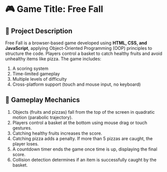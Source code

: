 # 🎮 Game Title: Free Fall

## 📝 Project Description
Free Fall is a browser-based game developed using **HTML, CSS, and JavaScript**, applying Object-Oriented Programming (OOP) principles to structure the code. Players control a basket to catch healthy fruits and avoid unhealthy items like pizza. The game includes:

1. A scoring system  
2. Time-limited gameplay
3. Multiple levels of difficulty
4. Cross-platform support (touch and mouse input, no keyboard)

## 🎯 Gameplay Mechanics

1. Objects (fruits and pizzas) fall from the top of the screen in quadratic motion (parabolic trajectory).
2. Players control a basket at the bottom using mouse drag or touch gestures.
3. Catching healthy fruits increases the score.
4. Catching pizza adds a penalty. If more than 5 pizzas are caught, the player loses.
5. A countdown timer ends the game once time is up, displaying the final score.
6. Collision detection determines if an item is successfully caught by the basket.

